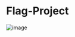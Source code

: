 # Flag-Project

![image](https://github.com/DAMASSDEV/Flag-Project/assets/168662030/7e2d9b48-8cc0-4a9e-93bb-6e784c99270f)
